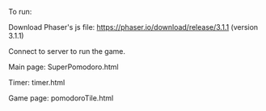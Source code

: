 To run: 

Download Phaser's js file: https://phaser.io/download/release/3.1.1 (version 3.1.1)

Connect to server to run the game. 

Main page: SuperPomodoro.html

Timer: timer.html

Game page: pomodoroTile.html


